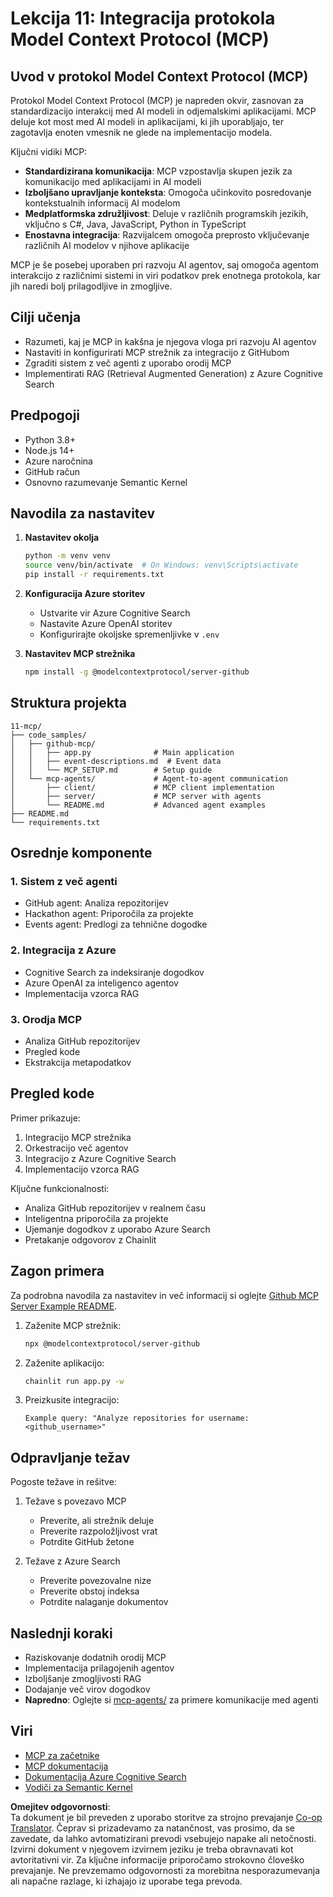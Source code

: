 <!--
CO_OP_TRANSLATOR_METADATA:
{
  "original_hash": "e255edb8423b34b4bba20263ef38f208",
  "translation_date": "2025-07-24T09:12:38+00:00",
  "source_file": "11-mcp/README.md",
  "language_code": "sl"
}
-->
# Lekcija 11: Integracija protokola Model Context Protocol (MCP)

## Uvod v protokol Model Context Protocol (MCP)

Protokol Model Context Protocol (MCP) je napreden okvir, zasnovan za standardizacijo interakcij med AI modeli in odjemalskimi aplikacijami. MCP deluje kot most med AI modeli in aplikacijami, ki jih uporabljajo, ter zagotavlja enoten vmesnik ne glede na implementacijo modela.

Ključni vidiki MCP:

- **Standardizirana komunikacija**: MCP vzpostavlja skupen jezik za komunikacijo med aplikacijami in AI modeli
- **Izboljšano upravljanje konteksta**: Omogoča učinkovito posredovanje kontekstualnih informacij AI modelom
- **Medplatformska združljivost**: Deluje v različnih programskih jezikih, vključno s C#, Java, JavaScript, Python in TypeScript
- **Enostavna integracija**: Razvijalcem omogoča preprosto vključevanje različnih AI modelov v njihove aplikacije

MCP je še posebej uporaben pri razvoju AI agentov, saj omogoča agentom interakcijo z različnimi sistemi in viri podatkov prek enotnega protokola, kar jih naredi bolj prilagodljive in zmogljive.

## Cilji učenja
- Razumeti, kaj je MCP in kakšna je njegova vloga pri razvoju AI agentov
- Nastaviti in konfigurirati MCP strežnik za integracijo z GitHubom
- Zgraditi sistem z več agenti z uporabo orodij MCP
- Implementirati RAG (Retrieval Augmented Generation) z Azure Cognitive Search

## Predpogoji
- Python 3.8+
- Node.js 14+
- Azure naročnina
- GitHub račun
- Osnovno razumevanje Semantic Kernel

## Navodila za nastavitev

1. **Nastavitev okolja**
   ```bash
   python -m venv venv
   source venv/bin/activate  # On Windows: venv\Scripts\activate
   pip install -r requirements.txt
   ```

2. **Konfiguracija Azure storitev**
   - Ustvarite vir Azure Cognitive Search
   - Nastavite Azure OpenAI storitev
   - Konfigurirajte okoljske spremenljivke v `.env`

3. **Nastavitev MCP strežnika**
   ```bash
   npm install -g @modelcontextprotocol/server-github
   ```

## Struktura projekta

```
11-mcp/
├── code_samples/
│   ├── github-mcp/
│   │   ├── app.py              # Main application
│   │   ├── event-descriptions.md  # Event data
│   │   └── MCP_SETUP.md        # Setup guide
│   └── mcp-agents/             # Agent-to-agent communication
│       ├── client/             # MCP client implementation
│       ├── server/             # MCP server with agents
│       └── README.md           # Advanced agent examples
├── README.md
└── requirements.txt
```

## Osrednje komponente

### 1. Sistem z več agenti
- GitHub agent: Analiza repozitorijev
- Hackathon agent: Priporočila za projekte
- Events agent: Predlogi za tehnične dogodke

### 2. Integracija z Azure
- Cognitive Search za indeksiranje dogodkov
- Azure OpenAI za inteligenco agentov
- Implementacija vzorca RAG

### 3. Orodja MCP
- Analiza GitHub repozitorijev
- Pregled kode
- Ekstrakcija metapodatkov

## Pregled kode

Primer prikazuje:
1. Integracijo MCP strežnika
2. Orkestracijo več agentov
3. Integracijo z Azure Cognitive Search
4. Implementacijo vzorca RAG

Ključne funkcionalnosti:
- Analiza GitHub repozitorijev v realnem času
- Inteligentna priporočila za projekte
- Ujemanje dogodkov z uporabo Azure Search
- Pretakanje odgovorov z Chainlit

## Zagon primera

Za podrobna navodila za nastavitev in več informacij si oglejte [Github MCP Server Example README](./code_samples/github-mcp/README.md).

1. Zaženite MCP strežnik:
   ```bash
   npx @modelcontextprotocol/server-github
   ```

2. Zaženite aplikacijo:
   ```bash
   chainlit run app.py -w
   ```

3. Preizkusite integracijo:
   ```
   Example query: "Analyze repositories for username: <github_username>"
   ```

## Odpravljanje težav

Pogoste težave in rešitve:
1. Težave s povezavo MCP
   - Preverite, ali strežnik deluje
   - Preverite razpoložljivost vrat
   - Potrdite GitHub žetone

2. Težave z Azure Search
   - Preverite povezovalne nize
   - Preverite obstoj indeksa
   - Potrdite nalaganje dokumentov

## Naslednji koraki
- Raziskovanje dodatnih orodij MCP
- Implementacija prilagojenih agentov
- Izboljšanje zmogljivosti RAG
- Dodajanje več virov dogodkov
- **Napredno**: Oglejte si [mcp-agents/](../../../11-mcp/code_samples/mcp-agents) za primere komunikacije med agenti

## Viri
- [MCP za začetnike](https://aka.ms/mcp-for-beginners)  
- [MCP dokumentacija](https://github.com/microsoft/semantic-kernel/tree/main/python/semantic-kernel/semantic_kernel/connectors/mcp)
- [Dokumentacija Azure Cognitive Search](https://learn.microsoft.com/azure/search/)
- [Vodiči za Semantic Kernel](https://learn.microsoft.com/semantic-kernel/)

**Omejitev odgovornosti**:  
Ta dokument je bil preveden z uporabo storitve za strojno prevajanje [Co-op Translator](https://github.com/Azure/co-op-translator). Čeprav si prizadevamo za natančnost, vas prosimo, da se zavedate, da lahko avtomatizirani prevodi vsebujejo napake ali netočnosti. Izvirni dokument v njegovem izvirnem jeziku je treba obravnavati kot avtoritativni vir. Za ključne informacije priporočamo strokovno človeško prevajanje. Ne prevzemamo odgovornosti za morebitna nesporazumevanja ali napačne razlage, ki izhajajo iz uporabe tega prevoda.